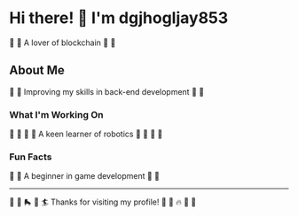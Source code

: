 # Hi there! 👋 I'm dgjhogljay853

🏸 🎣 A lover of blockchain 🏸 🎣

## About Me
🥊 🎱 Improving my skills in back-end development 🥊 🎱

### What I'm Working On
🎰 🎳 🚵 🏓 A keen learner of robotics 🎰 🎳 🚵 🏓

### Fun Facts
🌈 🎨 A beginner in game development 🌈 🎨

---
🏓 🚴 🛼 🎷 🏄 Thanks for visiting my profile! 🚣 🥊 🔥 🎻 🚵
